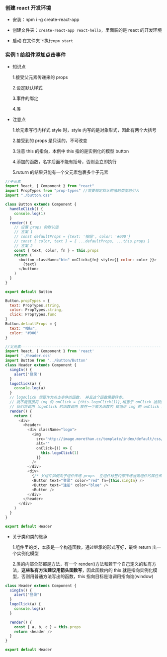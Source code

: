 ### 创建 react 开发环境

- 安装：npm i -g create-react-app

- 创建文件夹：`create-react-app react-hello`，里面装的是 react 的开发环境

- 启动 在文件夹下执行`npm start`

### 实例 1 给组件添加点击事件

- 知识点

  1.接受父元素传递来的 props

  2.设定默认样式

  3.事件的绑定

  4.类

- 注意点

  1.给元素写行内样式 style 时，style 内写的是对象形式，因此有两个大括号

  2.接受到的 props 是只读的，不可改变

  3.注意 this 的指向，本例中 this 指的是实例化的模型 button

  4.添加的函数，名字后面不能有括号，否则会立即执行

  5.ruturn 的结果只能有一个父元素包裹多个子元素

```js
//子元素
import React, { Component } from "react"
import PropTypes from "prop-types" //需要规定默认的值的类型时引入
import "./button.css"

class Button extends Component {
  handleClick() {
    console.log(1)
  }
  render() {
    // 设置 props 的默认值
    // 方案 1
    // const defaultProps = {text: '按钮', color: '#000'}
    // const { color, text } = { ...defaultProps, ...this.props }
    // 方案 2
    const { text, color, fn } = this.props
    return (
      <button className="btn" onClick={fn} style={{ color: color }}>
        {text}
      </button>
    )
  }
}

export default Button

Button.propTypes = {
  text: PropTypes.string,
  color: PropTypes.string,
  click: PropTypes.func
}
Button.defaultProps = {
  text: "按钮",
  color: "#000"
}

//父元素---------------------------------------------------------------
import React, { Component } from 'react'
import './header.css'
import Button from '../Button/Button'
class Header extends Component {
  singIn() {
    alert('登录')
  }
  logoClick(a) {
    console.log(a)
  }
  // logoClick 想要作为点击事件的函数， 并且这个函数需要传参。
  // 就不能直接将 img 的 onClick = {this.logoClick(1)},相当于 onClick 被赋值成一个值了，并不是函数了
  // 我们将调用 logoClick 的函数调用 放在一个匿名函数内 赋值给 img 的 onClick 属性，这样这个匿名函数就成为了事件函数，需要注意的是我们要在匿名函数内调用 Header 类的 logoClick 方法需使用 this.logoClick ,所以我们要将匿名函数写成 es6 的箭头函数，以为箭头函数 this 声明的时候就绑定了。如果使用普通函数找不到 this。
  render() {
    return (
      <div>
        <header>
          <div className="logo">
            <img
              src="http://image.morethan.cc/template/index/default/css/images/Morethan_logo.png"
              alt=""
              onClick={() => {
                this.logoClick(1)
              }}
            />
          </div>
          <div>
            {/* 父组件如何向子组件传递 props  在组件标签内部传递当做组件的属性传递*/}
            <Button text="登录" color="red" fn={this.singIn} />
            <Button text="注册" color="blue" />
            <Button />
          </div>
        </header>
      </div>
    )
  }
}

export default Header
```

- 关于类和类的继承

  1.组件里的类，本质是一个构造函数，通过继承的形式写好，最终 return 出一个实例化模型

  2.类的内部全部都是方法，有一个 render()方法和若干个自己定义的私有方法，**这些私有方法建议用箭头函数写**，因此函数内的 this 就是指向实例化模型，否则用普通方法写出的函数，this 指向目标是谁调用指向谁(window)

```js
class Header extends Component {
  singIn() {
    alert("登录")
  }
  logoClick(a) {
    console.log(a)
  }

  render() {
    const { a, b, c } = this.props
    return <header />
  }
}

export default Header
```
